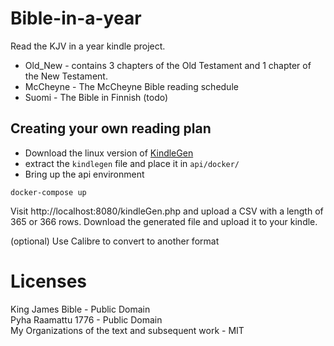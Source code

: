 # Bible-in-a-year

Read the KJV in a year kindle project.

- Old_New - contains 3 chapters of the Old Testament and 1 chapter of the New Testament.
- McCheyne - The McCheyne Bible reading schedule
- Suomi - The Bible in Finnish (todo)

## Creating your own reading plan

- Download the linux version of [KindleGen](https://www.amazon.com/gp/feature.html?docId=1000765211)
- extract the `kindlegen` file and place it in `api/docker/`
- Bring up the api environment

```shell
docker-compose up
```
Visit http://localhost:8080/kindleGen.php and upload a CSV with a length of 365 or 366 rows.
Download the generated file and upload it to your kindle.

(optional) Use Calibre to convert to another format

# Licenses
King James Bible - Public Domain  
Pyha Raamattu 1776 - Public Domain  
My Organizations of the text and subsequent work - MIT
